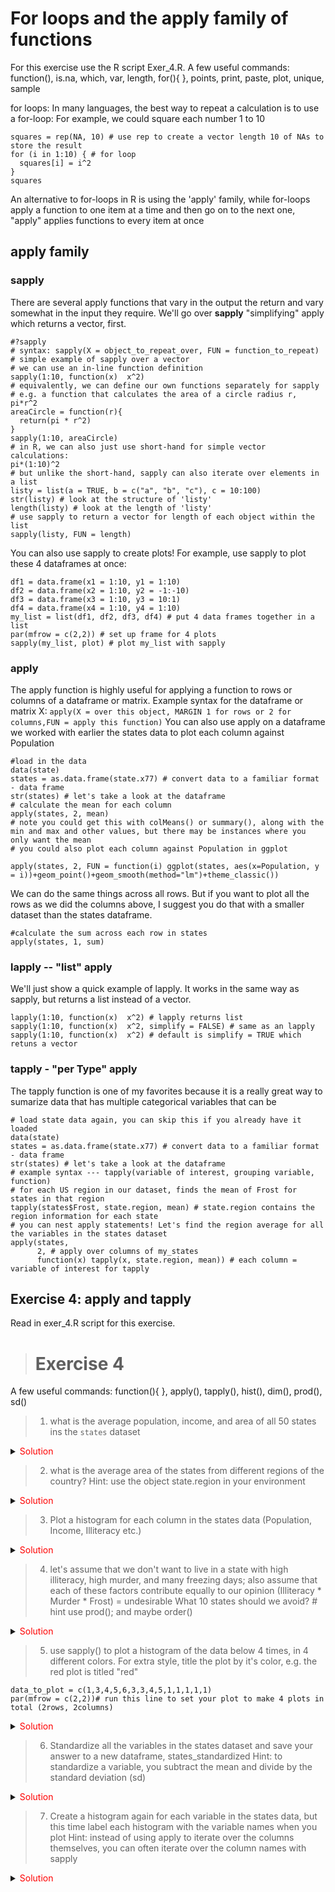 # For loops and the apply family of functions

For this exercise use the R script Exer_4.R.
A few useful commands: function(), is.na, which, var, length, for(){ }, 
 points, print, paste, plot, unique, sample
 
for loops: 
In many languages, the best way to repeat a calculation is to use a for-loop:
For example, we could square each number 1 to 10
```{r, echo=T}
squares = rep(NA, 10) # use rep to create a vector length 10 of NAs to store the result
for (i in 1:10) { # for loop
  squares[i] = i^2
}
squares
```
An alternative to for-loops in R is using the 'apply' family, while for-loops apply a function to one item at a time and then go on to the next one, "apply" applies functions to every item at once
## apply family
### sapply
There are several apply functions that vary in the output the return and vary somewhat in the input they require. We'll go over **sapply** "simplifying" apply which returns a vector, first.
```{r, echo=T}
#?sapply 
# syntax: sapply(X = object_to_repeat_over, FUN = function_to_repeat)
# simple example of sapply over a vector
# we can use an in-line function definition
sapply(1:10, function(x)  x^2)
# equivalently, we can define our own functions separately for sapply
# e.g. a function that calculates the area of a circle radius r, pi*r^2
areaCircle = function(r){
  return(pi * r^2)
}
sapply(1:10, areaCircle)
# in R, we can also just use short-hand for simple vector calculations:
pi*(1:10)^2
# but unlike the short-hand, sapply can also iterate over elements in a list
listy = list(a = TRUE, b = c("a", "b", "c"), c = 10:100)
str(listy) # look at the structure of 'listy'
length(listy) # look at the length of 'listy'
# use sapply to return a vector for length of each object within the list
sapply(listy, FUN = length) 
```
You can also use sapply to create plots! For example, use sapply to plot these 4 dataframes at once:
```{r, label='5-33', echo=T}
df1 = data.frame(x1 = 1:10, y1 = 1:10)
df2 = data.frame(x2 = 1:10, y2 = -1:-10)
df3 = data.frame(x3 = 1:10, y3 = 10:1)
df4 = data.frame(x4 = 1:10, y4 = 1:10)
my_list = list(df1, df2, df3, df4) # put 4 data frames together in a list
par(mfrow = c(2,2)) # set up frame for 4 plots
sapply(my_list, plot) # plot my_list with sapply
```
### apply 
The apply function is highly useful for applying a function to rows or columns of a dataframe or matrix. 
Example syntax for the dataframe or matrix X:
`apply(X = over this object, MARGIN 1 for rows or 2 for columns,FUN = apply this function)`
You can also use apply on a dataframe we worked with earlier the states data to plot each column against Population
```{r, echo=T}
#load in the data
data(state)
states = as.data.frame(state.x77) # convert data to a familiar format - data frame
str(states) # let's take a look at the dataframe
# calculate the mean for each column
apply(states, 2, mean)
# note you could get this with colMeans() or summary(), along with the min and max and other values, but there may be instances where you only want the mean
# you could also plot each column against Population in ggplot
```
```{r, label='5-29', echo=T}
apply(states, 2, FUN = function(i) ggplot(states, aes(x=Population, y = i))+geom_point()+geom_smooth(method="lm")+theme_classic())
```
We can do the same things across all rows. But if you want to plot all the rows as we did the columns above, I suggest you do that with a smaller dataset than the states dataframe.
```{r, echo=T} 
#calculate the sum across each row in states
apply(states, 1, sum)
```
### lapply -- "list" apply
We'll just show a quick example of lapply. It works in the same way as sapply, but returns a list instead of a vector.
```{r, echo=T}
lapply(1:10, function(x)  x^2) # lapply returns list
sapply(1:10, function(x)  x^2, simplify = FALSE) # same as an lapply
sapply(1:10, function(x)  x^2) # default is simplify = TRUE which retuns a vector
```
### tapply - "per Type" apply 
The tapply function is one of my favorites because it is a really great way to sumarize data that has multiple categorical variables that can be 

```{r, echo=T}
# load state data again, you can skip this if you already have it loaded
data(state)
states = as.data.frame(state.x77) # convert data to a familiar format - data frame
str(states) # let's take a look at the dataframe
# example syntax --- tapply(variable of interest, grouping variable, function)
# for each US region in our dataset, finds the mean of Frost for states in that region
tapply(states$Frost, state.region, mean) # state.region contains the region information for each state
# you can nest apply statements! Let's find the region average for all the variables in the states dataset
apply(states,
      2, # apply over columns of my_states
      function(x) tapply(x, state.region, mean)) # each column = variable of interest for tapply
```
## Exercise 4: apply and tapply
Read in exer_4.R script for this exercise.
> # Exercise 4
A few useful commands: function(){ }, apply(), tapply(), hist(), dim(), prod(), sd()
> 1. what is the average population, income, and area of all 50 states ins the `states` dataset

<details><summary><span style="color: red;">Solution</span></summary>
<p>

```{r, echo=T}
# load state data
#?state
data(state)
# this data is stored in a slightly different way than other datasets we've used so far
states = as.data.frame(state.x77) # run this line of code to avoid later confusion
apply(states,2,mean)
#or an alternative that will get you only the columns requested
colMeans(states[,c("Population", "Income", "Area")])
```

</p>
</details>

> 2. what is the average area of the states from different regions of the country?
Hint: use the object state.region in your environment 

<details><summary><span style="color: red;">Solution</span></summary>
<p>
```{r, echo=T}
tapply(states$Area, state.region, mean)
```

<p>
</details>

> 3. Plot a histogram for each column in the states data (Population, Income, Illiteracy etc.)

<details><summary><span style="color: red;">Solution</span></summary>
<p>

```{r, label='5-32', echo=T}
#how many columns do we have? 
dim(states)
par(mfrow = c(2,2)) # make your plot window show 2 rows and 2 columns at once
apply(states, 2, hist)
```

</p>
</details>

> 4. let's assume that we don't want to live in a state with high illiteracy, high murder, and many freezing days; also assume that each of these factors contribute equally to our opinion (Illiteracy * Murder * Frost) = undesirable
  What 10 states should we avoid? # hint use prod(); and maybe order()
  
<details><summary><span style="color: red;">Solution</span></summary>
<p>

```{r, echo=T}
livability <- apply(states[,c("Illiteracy", "Murder", "Frost")], 1, prod) # subset to variables of interest
livability[order(livability, decreasing = T)][1:10] # top ten least livable states
```

</p>
</details>

> 5. use sapply() to plot a histogram of the data below 4 times, in 4 different colors. 
  For extra style, title the plot by it's color, e.g. the red plot is titled "red"
  
```{r, echo=T}
data_to_plot = c(1,3,4,5,6,3,3,4,5,1,1,1,1,1)
par(mfrow = c(2,2))# run this line to set your plot to make 4 plots in total (2rows, 2columns)
```

<details><summary><span style="color: red;">Solution</span></summary>
<p>

```{r, label='5-30', echo=T}
data_to_plot = c(1,3,4,5,6,3,3,4,5,1,1,1,1,1)
my_colors = c("deeppink", "red", "blue", "darkgreen")
par(mfrow = c(2,2)) # extra styling, plots in a 2x2 grid
sapply(my_colors, FUN = function(i) hist(data_to_plot, main = i, col = i))
```

</p>
</details>

> 6. Standardize all the variables in the states dataset and save your answer to a new dataframe, states_standardized
Hint: to standardize a variable, you subtract the mean and divide by the standard deviation (sd)

<details><summary><span style="color: red;">Solution</span></summary>
<p>

```{r, echo=T}
states_standardized = apply(states, 2, function(x) (x-mean(x))/sd(x))
# original:
head(states)
# standardized
head(states_standardized)
```

</p>
</details>

> 7. Create a histogram again for each variable in the states data, but this time label each histogram with the variable names when you plot
Hint: instead of using apply to iterate over the columns themselves, you can often iterate over the column names with sapply

<details><summary><span style="color: red;">Solution</span></summary>
<p>
```{r, label='5-31', echo=T}
par(mfrow = c(2,2))
sapply(colnames(states), function(x)hist(states[ , x],main = x, xlab = x,col = "darkblue"))
```
</p>
</details>

